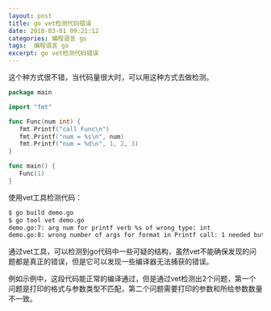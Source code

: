 ```yaml
---
layout: post
title: go vet检测代码错误
date: 2018-03-01 09:21:12
categories: 编程语言 go
tags:  编程语言 go
excerpt: go vet检测代码错误
---
```




这个种方式很不错，当代码量很大时，可以用这种方式去做检测。

 ```go
 package main

import "fmt"

func Func(num int) {
    fmt.Printf("call Func\n")
    fmt.Printf("num = %s\n", num)
    fmt.Printf("num = %d\n", 1, 2, 3)
}

func main() {
    Func(1)
}
 ```
 
 使用vet工具检测代码：
 
 ```sh
$ go build demo.go
$ go tool vet demo.go
demo.go:7: arg num for printf verb %s of wrong type: int
demo.go:8: wrong number of args for format in Printf call: 1 needed but 3 args
 
 ```
 
 通过vet工具，可以检测到go代码中一些可疑的结构，虽然vet不能确保发现的问题都是真正的错误，但是它可以发现一些编译器无法捕获的错误。
 
 例如示例中，这段代码能正常的编译通过，但是通过vet检测出2个问题，第一个问题是打印的格式与参数类型不匹配，第二个问题需要打印的参数和所给参数数量不一致。